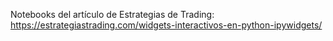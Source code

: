 Notebooks del artículo de Estrategias de Trading: https://estrategiastrading.com/widgets-interactivos-en-python-ipywidgets/

